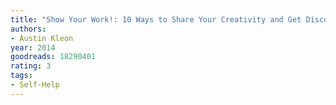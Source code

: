 ```yaml
---
title: "Show Your Work!: 10 Ways to Share Your Creativity and Get Discovered"
authors:
- Austin Kleon
year: 2014
goodreads: 18290401
rating: 3
tags:
- Self-Help
---
```

